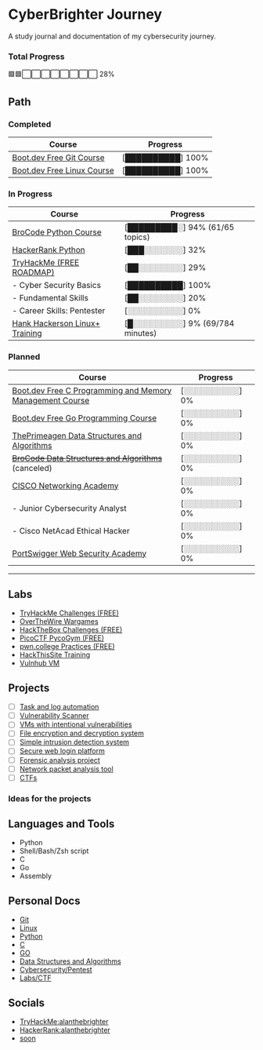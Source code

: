 # CyberBrighter Journey
A study journal and documentation of my cybersecurity journey.  

### Total Progress
🟩🟩⬜⬜⬜⬜⬜⬜⬜⬜ 28%


## Path

### Completed
| Course                                                                                   | Progress       |
|-------------------------------------------------------------------------------------------|----------------|
| [Boot.dev Free Git Course](https://youtu.be/rH3zE7VlIMs)                                  | [██████████] 100% |
| [Boot.dev Free Linux Course](https://youtu.be/v392lEyM29A)                               | [██████████] 100%  |


### In Progress
| Course                                                                                   | Progress       |
|-------------------------------------------------------------------------------------------|----------------|
| [BroCode Python Course](https://youtu.be/ix9cRaBkVe0)                     		    | [█████████░] 94%  (61/65 topics)|
| [HackerRank Python](https://www.hackerrank.com/domains/python)                            | [███░░░░░░░] 32%  |
| [TryHackMe (FREE ROADMAP)](https://tryhackme.com/hacktivities)                            | [██░░░░░░░░] 29%  |
| - Cyber Security Basics                                                                   | [██████████] 100%  |
| - Fundamental Skills                                                                      | [██░░░░░░░░] 20%   |
| - Career Skills: Pentester                                                                | [░░░░░░░░░░] 0%   |
| [Hank Hackerson Linux+ Training](https://youtube.com/playlist?list=PLKJGe-yb9iQZS6Gr5J_hGgob87k7Ez24M&si=p4tmXhygrdnmtrAZ) | [█░░░░░░░░░] 9%   (69/784 minutes)|

### Planned
| Course                                                                                   | Progress       |
|-------------------------------------------------------------------------------------------|----------------|
| [Boot.dev Free C Programming and Memory Management Course](https://youtu.be/rJrd2QMVbGM) | [░░░░░░░░░░] 0%  |
| [Boot.dev Free Go Programming Course](https://youtu.be/un6ZyFkqFKo)                      | [░░░░░░░░░░] 0%  |
| [ThePrimeagen Data Structures and Algorithms](https://frontendmasters.com/courses/algorithms/) | [░░░░░░░░░░] 0% |
| ~~[BroCode Data Structures and Algorithms](https://youtu.be/CBYHwZcbD-s)~~ (canceled)      | [░░░░░░░░░░] 0%  |
| [CISCO Networking Academy](https://www.netacad.com/)                                      | [░░░░░░░░░░] 0%  |
| - Junior Cybersecurity Analyst                                                            | [░░░░░░░░░░] 0%  |
| - Cisco NetAcad Ethical Hacker                                                             | [░░░░░░░░░░] 0%  |
| [PortSwigger Web Security Academy](https://portswigger.net/web-security)                 | [░░░░░░░░░░] 0%  |

---
	
## Labs
- [TryHackMe Challenges (FREE)](https://tryhackme.com/hacktivities/challenges)
- [OverTheWire Wargames](https://overthewire.org/wargames/)
- [HackTheBox Challenges (FREE)](https://www.hackthebox.com/)
- [PicoCTF PycoGym (FREE)](https://picoctf.org/)
- [pwn.college Practices (FREE)](https://pwn.college/)
- [HackThisSite Training](https://www.hackthissite.org/)
- [Vulnhub VM](https://www.vulnhub.com/)

## Projects
- [ ] [Task and log automation](TaskNLogs/README.md)
- [ ] [Vulnerability Scanner]()
- [ ] [VMs with intentional vulnerabilities]()
- [ ] [File encryption and decryption system]()
- [ ] [Simple intrusion detection system]()
- [ ] [Secure web login platform]()
- [ ] [Forensic analysis project]()
- [ ] [Network packet analysis tool]()
- [ ] [CTFs]()

### Ideas for the projects

 
## Languages and Tools
- Python
- Shell/Bash/Zsh script
- C
- Go
- Assembly

## Personal Docs
- [Git]()  
- [Linux]()  
- [Python](https://github.com/alanthebrighter/BroCode-Python_Learn)  
- [C]()  
- [GO]()  
- [Data Structures and Algorithms]()  
- [Cybersecurity/Pentest]()  
- [Labs/CTF]()

## Socials
- [TryHackMe:alanthebrighter](https://tryhackme.com/p/alanthebrighter)  
- [HackerRank:alanthebrighter](https://www.hackerrank.com/profile/alanthebrighter)  
- [soon]()  
